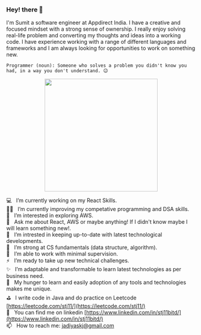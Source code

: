 ### Hey! there 👋

I'm Sumit a software engineer at Appdirect India. I have a creative and focused mindset with a strong sense of ownership. I really enjoy solving real-life problem and converting my thoughts and ideas into a working code. I have experience working with a range of different languages and frameworks and I am always looking for opportunities to work on something new. 

```
Programmer (noun): Someone who solves a problem you didn't know you had, in a way you don't understand. 😉
```

<p align="center">
  <img align="center" src="https://github.com/himanshusharma89/himanshusharma89/blob/master/coding.gif" width="300" height="300"/>
</p>

💻    &nbsp; I’m currently working on my React Skills.<br />
✍🏻   &nbsp;  I’m currently improving my competative programming and DSA skills.<br />
🔭   &nbsp;  I’m interested in exploring AWS.<br />
💬    &nbsp; Ask me about React, AWS or maybe anything! If I didn't know maybe I will learn something new!. <br />
👯    &nbsp; I’m intrested in keeping up-to-date with latest technological developments.<br />
💪   &nbsp;  I’m strong at CS fundamentals (data structure, algorithm).<br />
🤔    &nbsp; I’m able to work with minimal supervision.<br />
⚡️    &nbsp; I’m ready to take up new technical challenges.<br />
✨    &nbsp; I’m adaptable and transformable to learn latest technologies as per business need.<br />
🙋    &nbsp; My hunger to learn and easily adoption of any tools and technologies makes me unique.<br />
⛳   &nbsp;  I write code in Java and do practice on Leetcode [https://leetcode.com/stj11/](https://leetcode.com/stj11/)<br />
👀    &nbsp; You can find me on linkedin [https://www.linkedin.com/in/stj11bitd/](https://www.linkedin.com/in/stj11bitd/)<br />
📫    &nbsp; How to reach me: jadiyaskj@gmail.com<br />
